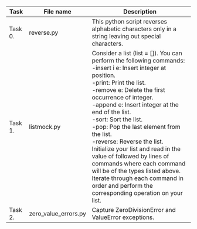 | Task | File name | Description |
| --- | --- | --- |
| Task 0. | reverse.py | This python script reverses alphabetic characters only in a string leaving out special characters. |
| Task 1. | listmock.py | Consider a list (list = []). You can perform the following commands: <br>  -insert i e: Insert integer  at position. <br>  -print: Print the list.<br> -remove e: Delete the first occurrence of integer.<br> -append e: Insert integer  at the end of the list. <br> -sort: Sort the list. <br> -pop: Pop the last element from the list. <br> -reverse: Reverse the list.<br> Initialize your list and read in the value of  followed by  lines of commands where each command will be of the  types listed above. Iterate through each command in order and perform the corresponding operation on your list. |
| Task 2. | zero_value_errors.py | Capture ZeroDivisionError and ValueError exceptions. |

